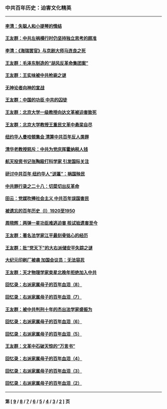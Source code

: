 ### 中共百年历史：迫害文化精英
---
#### [李清：失聪人和小提琴的情结](../../pages/nf1176111/n13459280.md?02210430) 
#### [王友群：中共左祸横行时仍坚持独立思考的顾准](../../pages/nf1176111/n13444722.md?02210430) 
#### [李清：《海瑞罢官》与京剧大师马连良之死](../../pages/nf1176111/n13412316.md?02210430) 
#### [王友群：毛泽东制造的“胡风反革命集团案”](../../pages/nf1176111/n13324909.md?02210430) 
#### [王友群：王实味被中共枪毙之谜](../../pages/nf1176111/n13307502.md?02210430) 
#### [无神论者向神的宣战](../../pages/nf1176111/n13281535.md?02210430) 
#### [王友群：中国的功臣 中共的囚徒](../../pages/nf1176111/n13291790.md?02210430) 
#### [王友群：北京大学一级教授向达文革被迫害致死](../../pages/nf1176111/n13150966.md?02210430) 
#### [王友群：北京大学教授王重民文革中悬梁自尽](../../pages/nf1176111/n13084645.md?02210430) 
#### [纽约华人曼哈顿集会 清算中共百年反人类罪](../../pages/nf1176111/n13084157.md?02210430) 
#### [清华老教授怒斥：中共为党庆挥霍纳税人钱](../../pages/nf1176111/n13071430.md?02210430) 
#### [航天投资书记张陶殴打科学家 引发国际关注](../../pages/nf1176111/n13069132.md?02210430) 
#### [研讨中共百年 纽约华人“送匾”：祸国殃民](../../pages/nf1176111/n13057367.md?02210430) 
#### [中共罪行录之二十八：切菜切出反革命](../../pages/nf1176111/n13030600.md?02210430) 
#### [田云：党媒吹捧社会主义 中共百年误国害民](../../pages/nf1176111/n13006682.md?02210430) 
#### [被遗忘的百年历史（I）1920至1950](../../pages/nf1176111/n12986411.md?02210430) 
#### [周晓辉：两弹一星功臣难逃迫害 核试验遗害至今](../../pages/nf1176111/n12974997.md?02210430) 
#### [王友群：著名法学家江平最刻骨铭心的经历](../../pages/nf1176111/n12970787.md?02210430) 
#### [王友群：批“党天下”的大右派储安平失踪之谜](../../pages/nf1176111/n12954229.md?02210430) 
#### [大纪元印刷厂被袭 加国会议员：无法容忍](../../pages/nf1176111/n12883028.md?02210430) 
#### [王友群：天才物理学家束星北晚年拒绝加入中共](../../pages/nf1176111/n12792913.md?02210430) 
#### [回忆录：右派家属母子的百年血泪（8）](../../pages/nf1176111/n12706196.md?02210430) 
#### [回忆录：右派家属母子的百年血泪（7）](../../pages/nf1176111/n12706191.md?02210430) 
#### [王友群：被中共判刑十年的杰出法学家盛振为](../../pages/nf1176111/n12706141.md?02210430) 
#### [回忆录：右派家属母子的百年血泪（6）](../../pages/nf1176111/n12698863.md?02210430) 
#### [回忆录：右派家属母子的百年血泪（5）](../../pages/nf1176111/n12692515.md?02210430) 
#### [王友群：文革中石破天惊的“万言书”](../../pages/nf1176111/n12690994.md?02210430) 
#### [回忆录：右派家属母子的百年血泪（4）](../../pages/nf1176111/n12686410.md?02210430) 
#### [回忆录：右派家属母子的百年血泪（3）](../../pages/nf1176111/n12683820.md?02210430) 
#### [回忆录：右派家属母子的百年血泪（2）](../../pages/nf1176111/n12679738.md?02210430) 

---
#### 第 [ [9](./9.md?02210430) / [8](./8.md?02210430) / [7](./7.md?02210430) / [6](./6.md?02210430) / [5](./5.md?02210430) / [4](./4.md?02210430) / [3](./3.md?02210430) / [2](./2.md?02210430) ] 页
